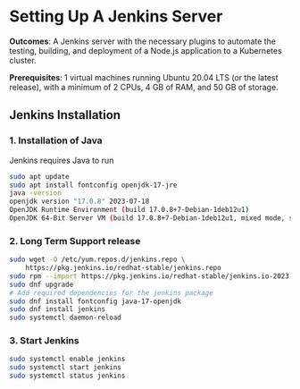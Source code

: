 # Setting Up A Jenkins Server
**Outcomes**: A Jenkins server with the necessary plugins to automate the testing, building, and deployment of a Node.js application to a Kubernetes cluster. 

**Prerequisites**: 1 virtual machines running Ubuntu 20.04 LTS (or the latest release), with a minimum of 2 CPUs, 4 GB of RAM, and 50 GB of storage.

## Jenkins Installation

### 1. Installation of Java

Jenkins requires Java to run

```bash
sudo apt update
sudo apt install fontconfig openjdk-17-jre
java -version
openjdk version "17.0.8" 2023-07-18
OpenJDK Runtime Environment (build 17.0.8+7-Debian-1deb12u1)
OpenJDK 64-Bit Server VM (build 17.0.8+7-Debian-1deb12u1, mixed mode, sharing)

```

### 2. Long Term Support release

```bash
sudo wget -O /etc/yum.repos.d/jenkins.repo \
    https://pkg.jenkins.io/redhat-stable/jenkins.repo
sudo rpm --import https://pkg.jenkins.io/redhat-stable/jenkins.io-2023.key
sudo dnf upgrade
# Add required dependencies for the jenkins package
sudo dnf install fontconfig java-17-openjdk
sudo dnf install jenkins
sudo systemctl daemon-reload

```

### 3. Start Jenkins

```bash
sudo systemctl enable jenkins
sudo systemctl start jenkins
sudo systemctl status jenkins

```
